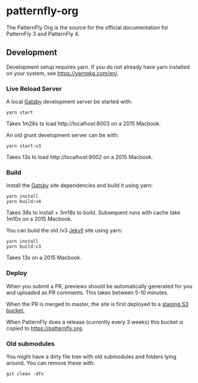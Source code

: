 # patternfly-org

The PatternFly Org is the source for the official documentation for PatternFly 3 and PatternFly 4.

## Development

Development setup requires yarn. If you do not already have yarn installed on your system, see https://yarnpkg.com/en/.

### Live Reload Server

A local [Gatsby](https://www.gatsbyjs.org/) development server be started with:

    yarn start

Takes 1m26s to load http://localhost:8003 on a 2015 Macbook.

An old grunt development server can be with:

    yarn start:v3

Takes 13s to load http://localhost:9002 on a 2015 Macbook.

### Build

Install the [Gatsby](https://www.gatsbyjs.org/) site dependencies and build it using yarn:

    yarn install
    yarn build:v4

Takes 38s to install + 3m18s to build. Subsequent runs with cache take 1m10s on a 2015 Macbook.

You can build the old /v3 [Jekyll](http://jekyllrb.com/) site using yarn:

    yarn install
    yarn build:v3

Takes 13s on a 2015 Macbook.

### Deploy

When you submit a PR, previews should be automatically generated for you and uploaded as PR comments. This takes between 5-10 minutes.

When the PR is merged to master, the site is first deployed to a [staging S3 bucket.](https://staging.patternfly.org)

When PatternFly does a release (currently every 3 weeks) this bucket is copied to https://patternfly.org.

### Old submodules

You might have a dirty file tree with old submodules and folders lying around. You can remove these with:

    git clean -dfx
